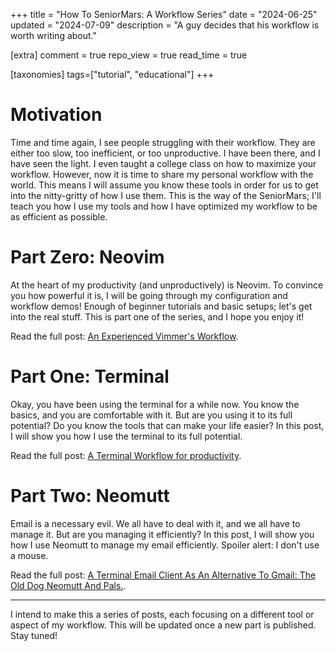 +++
title = "How To SeniorMars: A Workflow Series"
date = "2024-06-25"
updated = "2024-07-09"
description = "A guy decides that his workflow is worth writing about."

[extra]
comment = true
repo_view = true
read_time = true

[taxonomies]
tags=["tutorial", "educational"]
+++

# Motivation

Time and time again, I see people struggling with their workflow. They are either too slow, too inefficient, or too unproductive. I have been there, and I have seen the light. I even taught a college class on how to maximize your workflow. However, now it is time to share my personal workflow with the world. This means I will assume you know these tools in order for us to get into the nitty-gritty of how I use them. This is the way of the SeniorMars; I'll teach you how I use my tools and how I have optimized my workflow to be as efficient as possible.

# Part Zero: Neovim

At the heart of my productivity (and unproductively) is Neovim. To convince you how powerful it is, I will be going through my configuration and workflow demos! Enough of beginner tutorials and basic setups; let's get into the real stuff. This is part one of the series, and I hope you enjoy it!

Read the full post: [An Experienced Vimmer's Workflow](/posts/neovim-workflow/).

# Part One: Terminal

Okay, you have been using the terminal for a while now. You know the basics, and you are comfortable with it. But are you using it to its full potential? Do you know the tools that can make your life easier? In this post, I will show you how I use the terminal to its full potential. 

Read the full post: [A Terminal Workflow for productivity](/posts/terminal/).

# Part Two: Neomutt

Email is a necessary evil. We all have to deal with it, and we all have to manage it. But are you managing it efficiently? In this post, I will show you how I use Neomutt to manage my email efficiently. Spoiler alert: I don't use a mouse.

Read the full post: [A Terminal Email Client As An Alternative To Gmail: The Old Dog Neomutt And Pals.](/posts/neomutt/).

---

I intend to make this a series of posts, each focusing on a different tool or aspect of my workflow. This will be updated once a new part is published. Stay tuned!
